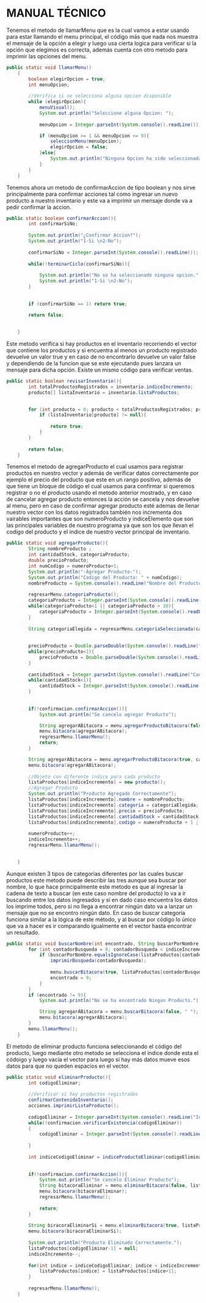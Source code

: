 # MANUAL TÉCNICO 
Tenemos el metodo de llamarMenu que es la cual vamos a estar usando para estar llamando el menu principal, el código más que nada nos muestra el mensaje de la opción a elegir y 
luego usa cierta logica para verificar si la opción que elegimos es correcta, además cuenta con otro metodo para imprimir las opciones del menu.
```java
public static void llamarMenu()
    {
        boolean elegirOpcion = true;
        int menuOpcion;
        
        //Verifica si se selecciona alguna opcion disponible
        while (elegirOpcion){
            menuVisual();
            System.out.println("Seleccione alguna Opcion: ");
            
            menuOpcion = Integer.parseInt(System.console().readLine());

            if (menuOpcion >= 1 && menuOpcion <= 9){
                seleccionMenu(menuOpcion);
                elegirOpcion = false;
            }else{
                System.out.println("Ninguna Opcion ha sido seleccionada");
            }
        }
    }
```
Tenemos ahora un metodo de confirmarAccion de tipo boolean y nos sirve principalmente para confirmar acciones tal como ingresar un nuevo producto a nuestro inventario y este va a imprimir un mensaje
donde va a pedir confirmar la accion.
```java
public static boolean confirmarAccion(){
        int confirmarSiNo;
        
        System.out.println("¿Confirmar Accion?");
        System.out.println("1-Si \n2-No");
        
        confirmarSiNo = Integer.parseInt(System.console().readLine());
        
        while(!terminarCiclo(confirmarSiNo)){
            
            System.out.println("No se ha seleccionado ninguna opcion.");
            System.out.println("1-Si \n2-No");
        }
        
        
        if (confirmarSiNo == 1) return true;
        
        return false; 

        
    }
```
Este metodo verifica si hay productos en el inventario recorriendo el vector que contiene los productos y si encuentra al menos un producto registrado devuelve un valor true y
en caso de no encontrarlo devuelve un valor false y dependiendo de la funcion que se este ejecutando pues lanzara un mensaje para dicha opción. Existe un mismo código para verificar ventas.
```java
public static boolean revisarInventario(){
        int totalProductosRegistrados = inventario.indiceIncremento;
        producto[] listaInventario = inventario.listaProductos;

        
        for (int producto = 0; producto < totalProductosRegistrados; producto++){
            if (listaInventario[producto] != null){
                
                return true;
            }
        }
        
        return false;
    }
```
Tenemos el metodo de agregarProducto el cual usamos para registrar productos en nuestro vector y además de verificar datos correctamente por ejemplo el precio del producto que este en un rango positivo, además
de que tiene un bloque de código el cual usamos para confirmar si queremos registrar o no el producto usando el metodo anterior mostrado, y en caso de cancelar agregar producto entonces la acción se cancela y
nos devuelve al menu, pero en caso de confirmar agregar producto esté ademas de llenar nuestro vector con los datos registrados también nos incrementa dos vairables importantes que son numeroProducto y
indiceElemento que son las principales variables de nuestro programa ya que son los que llevan el codigo del producto y el indice de nuestro vector principal de inventario.
```java
public static void agregarProducto(){
        String nombreProducto ;
        int cantidadStock, categoriaProducto;
        double precioProducto;
        int numCodigo = numeroProducto+1;
        System.out.println("-Agregar Producto-");
        System.out.println("Codigo del Producto: " + numCodigo);
        nombreProducto = System.console().readLine("Nombre del Producto: ");
        
        regresarMenu.categoriaProducto();
        categoriaProducto = Integer.parseInt(System.console().readLine("Categoria del Producto: "));
        while(categoriaProducto<1 || categoriaProducto > 10){
            categoriaProducto = Integer.parseInt(System.console().readLine("Ingresar alguna de las Categorias mostradas: "));
        }
        
        String categoriaElegida = regresarMenu.categoriaSeleccionada(categoriaProducto);
        
        
        precioProducto = Double.parseDouble(System.console().readLine("Precio del Producto: "));
        while(precioProducto<1){
            precioProducto = Double.parseDouble(System.console().readLine("Ingresar un Precio Positivo: "));
        }
        
        cantidadStock = Integer.parseInt(System.console().readLine("Cantidad del Producto: "));
        while(cantidadStock<1){
            cantidadStock = Integer.parseInt(System.console().readLine("Ingresar una Cantidad Positiva: "));
        }
        
        
        if(!confirmacion.confirmarAccion()){
            System.out.println("Se cancelo agregar Producto");

            String agregarABitacora = menu.agregarProductoBitacora(false, cantidadStock, nombreProducto, categoriaElegida);
            menu.bitacora(agregarABitacora);
            regresarMenu.llamarMenu();
            return;
        }

        String agregarABitacora = menu.agregarProductoBitacora(true, cantidadStock, nombreProducto, categoriaElegida);
        menu.bitacora(agregarABitacora);
        
        //Objeto con diferente indice para cada producto
        listaProductos[indiceIncremento] = new producto();
        //Agregar Producto
        System.out.println("Producto Agregado Correctamente");
        listaProductos[indiceIncremento].nombre = nombreProducto;
        listaProductos[indiceIncremento].categoria = categoriaElegida;
        listaProductos[indiceIncremento].precio = precioProducto;
        listaProductos[indiceIncremento].cantidadStock = cantidadStock;
        listaProductos[indiceIncremento].codigo = numeroProducto + 1 ;
        
        numeroProducto++;
        indiceIncremento++;
        regresarMenu.llamarMenu();
        

    }
```
Aunque existen 3 tipos de categorias diferentes por las cuales buscar productos este metodo puede describir las tres aunque sea buscar por nombre, lo que hace principalmente este metodo es que al ingresar
la cadena de texto a buscar (en este caso nombre del producto) lo va a ir buscando entre los datos ingresados y si en dado caso encuentra los datos los imprime todos, pero si no llega a encontrar ningún dato
va a lanzar un mensaje que no se encontro ningún dato. En caso de buscar categoría funciona similar a la lógica de este método, y al buscar por código lo único que va a hacer es ir comparando igualmente en 
el vector hasta encontrar un resultado.
```java
public static void buscarNombre(int encontrado, String buscarPorNombre){
        for (int contadorBusqueda = 0; contadorBusqueda < indiceIncremento; contadorBusqueda++){
            if (buscarPorNombre.equalsIgnoreCase(listaProductos[contadorBusqueda].nombre)){
                imprimirBusqueda(contadorBusqueda);
                
                menu.buscarBitacora(true, listaProductos[contadorBusqueda].nombre);
                encontrado = 9;
            }
        }
        if (encontrado != 9){
            System.out.println("No se ha encontrado Ningun Producto.");

            String agregarABitacora = menu.buscarBitacora(false, " ");
            menu.bitacora(agregarABitacora);
        }
        menu.llamarMenu();
    }
```
El metodo de eliminar producto funciona seleccionando el código del producto, luego mediante otro metodo se selecciona el indice donde esta el códoigo y luego vacía el vector para luego si hay más datos
mueve esos datos para que no queden espacios en el vector. 
```java
public static void eliminarProducto(){
        int codigoEliminar;
        
        //Verificar si hay productos registrados
        confirmarContenidoInventario();
        acciones.imprimirListaProducto();
        
        codigoEliminar = Integer.parseInt(System.console().readLine("Ingresa el código del Producto: "));
        while(!confirmacion.verificarExistencia(codigoEliminar))
        {
            codigoEliminar = Integer.parseInt(System.console().readLine("Ingresa el código del Producto existente: "));
            
        }
        
        int indiceCodigoEliminar = indiceProductoEliminar(codigoEliminar);
        
        
        if(!confirmacion.confirmarAccion()){
            System.out.println("Se cancelo Eliminar Producto");
            String bitacoraEliminar = menu.eliminarBitacora(false, listaProductos[indiceCodigoEliminar].nombre);
            menu.bitacora(bitacoraEliminar);
            regresarMenu.llamarMenu();
            
            return;
        }
        
        String biracoraEliminarSi = menu.eliminarBitacora(true, listaProductos[indiceCodigoEliminar].nombre);
        menu.bitacora(biracoraEliminarSi);
        
        System.out.println("Producto Eliminado Correctamente.");
        listaProductos[codigoEliminar-1] = null;
        indiceIncremento--;
        
        for(int indice = indiceCodigoEliminar; indice < indiceIncremento; indice++){
            listaProductos[indice] = listaProductos[indice+1];
        }
        
        regresarMenu.llamarMenu();
    }
```

